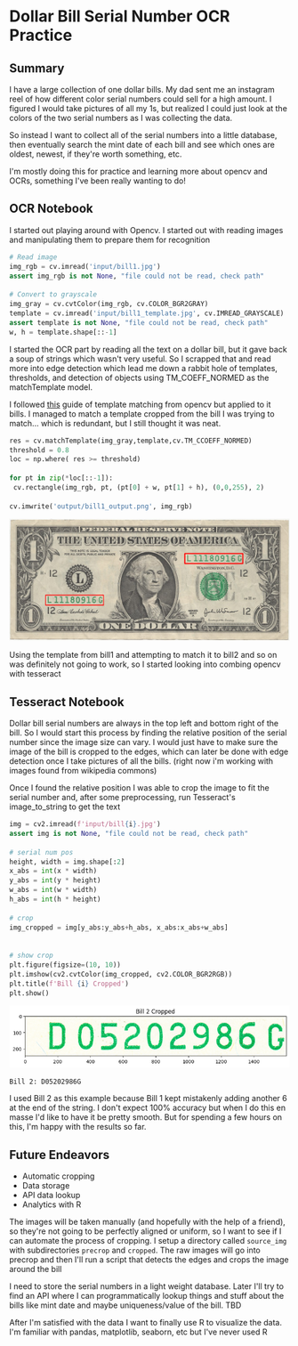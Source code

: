 # Dollar Bill Serial Number OCR Practice

## Summary

I have a large collection of one dollar bills. My dad sent me an instagram reel of how different color serial numbers could sell for a high amount. I figured I would take pictures of all my 1s, but realized I could just look at the colors of the two serial numbers as I was collecting the data.

So instead I want to collect all of the serial numbers into a little database, then eventually search the mint date of each bill and see which ones are oldest, newest, if they're worth something, etc.

I'm mostly doing this for practice and learning more about opencv and OCRs, something I've been really wanting to do!

## OCR Notebook

I started out playing around with Opencv. I started out with reading images and manipulating them to prepare them for recognition

```python
# Read image
img_rgb = cv.imread('input/bill1.jpg')
assert img_rgb is not None, "file could not be read, check path"

# Convert to grayscale
img_gray = cv.cvtColor(img_rgb, cv.COLOR_BGR2GRAY)
template = cv.imread('input/bill1_template.jpg', cv.IMREAD_GRAYSCALE)
assert template is not None, "file could not be read, check path"
w, h = template.shape[::-1]
```

I started the OCR part by reading all the text on a dollar bill, but it gave back a soup of strings which wasn't very useful. So I scrapped that and read more into edge detection which lead me down a rabbit hole of templates, thresholds, and detection of objects using TM_COEFF_NORMED as the matchTemplate model.

I followed [this](https://docs.opencv.org/4.x/d4/dc6/tutorial_py_template_matching.html) guide of template matching from opencv but applied to it bills. I managed to match a template cropped from the bill I was trying to match... which is redundant, but I still thought it was neat. 

```python
res = cv.matchTemplate(img_gray,template,cv.TM_CCOEFF_NORMED)
threshold = 0.8
loc = np.where( res >= threshold)

for pt in zip(*loc[::-1]):
 cv.rectangle(img_rgb, pt, (pt[0] + w, pt[1] + h), (0,0,255), 2)

cv.imwrite('output/bill1_output.png', img_rgb)
```
![Bill 1 Output](output/bill1_output.png)

Using the template from bill1 and attempting to match it to bill2 and so on was definitely not going to work, so I started looking into combing opencv with tesseract

## Tesseract Notebook

Dollar bill serial numbers are always in the top left and bottom right of the bill. So I would start this process by finding the relative position of the serial number since the image size can vary. I would just have to make sure the image of the bill is cropped to the edges, which can later be done with edge detection once I take pictures of all the bills. (right now i'm working with images found from wikipedia commons)

Once I found the relative position I was able to crop the image to fit the serial number and, after some preprocessing, run Tesseract's image_to_string to get the text

```python
img = cv2.imread(f'input/bill{i}.jpg')
assert img is not None, "file could not be read, check path"

# serial num pos
height, width = img.shape[:2]
x_abs = int(x * width)
y_abs = int(y * height)
w_abs = int(w * width)
h_abs = int(h * height)

# crop
img_cropped = img[y_abs:y_abs+h_abs, x_abs:x_abs+w_abs]


# show crop
plt.figure(figsize=(10, 10))
plt.imshow(cv2.cvtColor(img_cropped, cv2.COLOR_BGR2RGB))
plt.title(f'Bill {i} Cropped')
plt.show()
```

![Bill 1 Serial output](output/serial_plot.png)
```
Bill 2: D05202986G
```

I used Bill 2 as this example because Bill 1 kept mistakenly adding another 6 at the end of the string. I don't expect 100% accuracy but when I do this en masse I'd like to have it be pretty smooth. But for spending a few hours on this, I'm happy with the results so far.

## Future Endeavors

* Automatic cropping
* Data storage
* API data lookup
* Analytics with R

The images will be taken manually (and hopefully with the help of a friend), so they're not going to be perfectly aligned or uniform, so I want to see if I can automate the process of cropping. I setup a directory called `source_img` with subdirectories `precrop` and `cropped`. The raw images will go into precrop and then I'll run a script that detects the edges and crops the image around the bill

I need to store the serial numbers in a light weight database. Later I'll try to find an API where I can programmatically lookup things and stuff about the bills like mint date and maybe uniqueness/value of the bill. TBD

After I'm satisfied with the data I want to finally use R to visualize the data. I'm familiar with pandas, matplotlib, seaborn, etc but I've never used R
